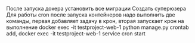 После запуска докера установить все миграции
Создать суперюзера
Для работы cron после запуска контейнеров надо выполнить две команды, первая добавляет задачу в крон, вторая запускает крон на выполнение 
docker exec -it testproject-web-1 python manage.py crontab add,
docker exec -it testproject-web-1 service cron start
